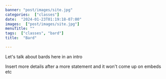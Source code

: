 ```yaml
---
banner: "post/images/site.jpg"
categories:  ["classes"]
date:  "2024-01-23T01:19:18-07:00"
images:  ["post/images/site.jpg"]
menuTitle: ""
tags:  ["classes", "bard"]
title:  "Bard"

---
```

Let's talk about bards here in an intro
<!--more-->

Insert more details after a more statement and it won't come up on embeds etc